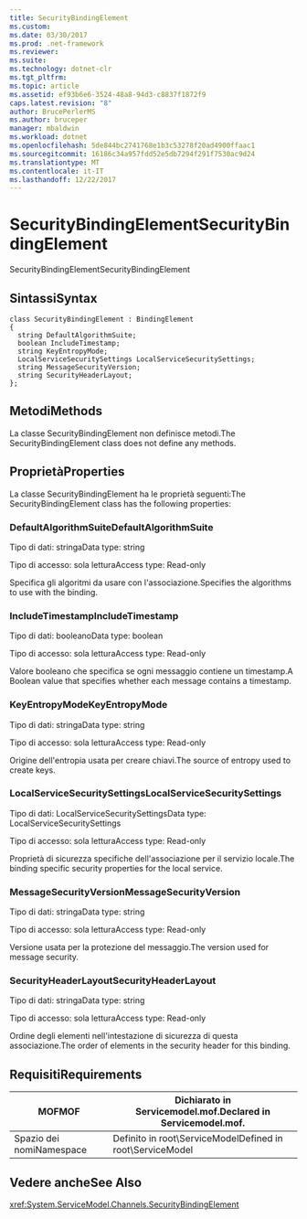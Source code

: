 ```yaml
---
title: SecurityBindingElement
ms.custom: 
ms.date: 03/30/2017
ms.prod: .net-framework
ms.reviewer: 
ms.suite: 
ms.technology: dotnet-clr
ms.tgt_pltfrm: 
ms.topic: article
ms.assetid: ef93b6e6-3524-48a8-94d3-c8837f1872f9
caps.latest.revision: "8"
author: BrucePerlerMS
ms.author: bruceper
manager: mbaldwin
ms.workload: dotnet
ms.openlocfilehash: 5de844bc2741768e1b3c53278f20ad4900ffaac1
ms.sourcegitcommit: 16186c34a957fdd52e5db7294f291f7530ac9d24
ms.translationtype: MT
ms.contentlocale: it-IT
ms.lasthandoff: 12/22/2017
---
```

# <a name="securitybindingelement"></a><span data-ttu-id="3030f-102">SecurityBindingElement</span><span class="sxs-lookup"><span data-stu-id="3030f-102">SecurityBindingElement</span></span>
<span data-ttu-id="3030f-103">SecurityBindingElement</span><span class="sxs-lookup"><span data-stu-id="3030f-103">SecurityBindingElement</span></span>  
  
## <a name="syntax"></a><span data-ttu-id="3030f-104">Sintassi</span><span class="sxs-lookup"><span data-stu-id="3030f-104">Syntax</span></span>  
  
```  
class SecurityBindingElement : BindingElement  
{  
  string DefaultAlgorithmSuite;  
  boolean IncludeTimestamp;  
  string KeyEntropyMode;  
  LocalServiceSecuritySettings LocalServiceSecuritySettings;  
  string MessageSecurityVersion;  
  string SecurityHeaderLayout;  
};  
```  
  
## <a name="methods"></a><span data-ttu-id="3030f-105">Metodi</span><span class="sxs-lookup"><span data-stu-id="3030f-105">Methods</span></span>  
 <span data-ttu-id="3030f-106">La classe SecurityBindingElement non definisce metodi.</span><span class="sxs-lookup"><span data-stu-id="3030f-106">The SecurityBindingElement class does not define any methods.</span></span>  
  
## <a name="properties"></a><span data-ttu-id="3030f-107">Proprietà</span><span class="sxs-lookup"><span data-stu-id="3030f-107">Properties</span></span>  
 <span data-ttu-id="3030f-108">La classe SecurityBindingElement ha le proprietà seguenti:</span><span class="sxs-lookup"><span data-stu-id="3030f-108">The SecurityBindingElement class has the following properties:</span></span>  
  
### <a name="defaultalgorithmsuite"></a><span data-ttu-id="3030f-109">DefaultAlgorithmSuite</span><span class="sxs-lookup"><span data-stu-id="3030f-109">DefaultAlgorithmSuite</span></span>  
 <span data-ttu-id="3030f-110">Tipo di dati: stringa</span><span class="sxs-lookup"><span data-stu-id="3030f-110">Data type: string</span></span>  
  
 <span data-ttu-id="3030f-111">Tipo di accesso: sola lettura</span><span class="sxs-lookup"><span data-stu-id="3030f-111">Access type: Read-only</span></span>  
  
 <span data-ttu-id="3030f-112">Specifica gli algoritmi da usare con l'associazione.</span><span class="sxs-lookup"><span data-stu-id="3030f-112">Specifies the algorithms to use with the binding.</span></span>  
  
### <a name="includetimestamp"></a><span data-ttu-id="3030f-113">IncludeTimestamp</span><span class="sxs-lookup"><span data-stu-id="3030f-113">IncludeTimestamp</span></span>  
 <span data-ttu-id="3030f-114">Tipo di dati: booleano</span><span class="sxs-lookup"><span data-stu-id="3030f-114">Data type: boolean</span></span>  
  
 <span data-ttu-id="3030f-115">Tipo di accesso: sola lettura</span><span class="sxs-lookup"><span data-stu-id="3030f-115">Access type: Read-only</span></span>  
  
 <span data-ttu-id="3030f-116">Valore booleano che specifica se ogni messaggio contiene un timestamp.</span><span class="sxs-lookup"><span data-stu-id="3030f-116">A Boolean value that specifies whether each message contains a timestamp.</span></span>  
  
### <a name="keyentropymode"></a><span data-ttu-id="3030f-117">KeyEntropyMode</span><span class="sxs-lookup"><span data-stu-id="3030f-117">KeyEntropyMode</span></span>  
 <span data-ttu-id="3030f-118">Tipo di dati: stringa</span><span class="sxs-lookup"><span data-stu-id="3030f-118">Data type: string</span></span>  
  
 <span data-ttu-id="3030f-119">Tipo di accesso: sola lettura</span><span class="sxs-lookup"><span data-stu-id="3030f-119">Access type: Read-only</span></span>  
  
 <span data-ttu-id="3030f-120">Origine dell'entropia usata per creare chiavi.</span><span class="sxs-lookup"><span data-stu-id="3030f-120">The source of entropy used to create keys.</span></span>  
  
### <a name="localservicesecuritysettings"></a><span data-ttu-id="3030f-121">LocalServiceSecuritySettings</span><span class="sxs-lookup"><span data-stu-id="3030f-121">LocalServiceSecuritySettings</span></span>  
 <span data-ttu-id="3030f-122">Tipo di dati: LocalServiceSecuritySettings</span><span class="sxs-lookup"><span data-stu-id="3030f-122">Data type: LocalServiceSecuritySettings</span></span>  
  
 <span data-ttu-id="3030f-123">Tipo di accesso: sola lettura</span><span class="sxs-lookup"><span data-stu-id="3030f-123">Access type: Read-only</span></span>  
  
 <span data-ttu-id="3030f-124">Proprietà di sicurezza specifiche dell'associazione per il servizio locale.</span><span class="sxs-lookup"><span data-stu-id="3030f-124">The binding specific security properties for the local service.</span></span>  
  
### <a name="messagesecurityversion"></a><span data-ttu-id="3030f-125">MessageSecurityVersion</span><span class="sxs-lookup"><span data-stu-id="3030f-125">MessageSecurityVersion</span></span>  
 <span data-ttu-id="3030f-126">Tipo di dati: stringa</span><span class="sxs-lookup"><span data-stu-id="3030f-126">Data type: string</span></span>  
  
 <span data-ttu-id="3030f-127">Tipo di accesso: sola lettura</span><span class="sxs-lookup"><span data-stu-id="3030f-127">Access type: Read-only</span></span>  
  
 <span data-ttu-id="3030f-128">Versione usata per la protezione del messaggio.</span><span class="sxs-lookup"><span data-stu-id="3030f-128">The version used for message security.</span></span>  
  
### <a name="securityheaderlayout"></a><span data-ttu-id="3030f-129">SecurityHeaderLayout</span><span class="sxs-lookup"><span data-stu-id="3030f-129">SecurityHeaderLayout</span></span>  
 <span data-ttu-id="3030f-130">Tipo di dati: stringa</span><span class="sxs-lookup"><span data-stu-id="3030f-130">Data type: string</span></span>  
  
 <span data-ttu-id="3030f-131">Tipo di accesso: sola lettura</span><span class="sxs-lookup"><span data-stu-id="3030f-131">Access type: Read-only</span></span>  
  
 <span data-ttu-id="3030f-132">Ordine degli elementi nell'intestazione di sicurezza di questa associazione.</span><span class="sxs-lookup"><span data-stu-id="3030f-132">The order of elements in the security header for this binding.</span></span>  
  
## <a name="requirements"></a><span data-ttu-id="3030f-133">Requisiti</span><span class="sxs-lookup"><span data-stu-id="3030f-133">Requirements</span></span>  
  
|<span data-ttu-id="3030f-134">MOF</span><span class="sxs-lookup"><span data-stu-id="3030f-134">MOF</span></span>|<span data-ttu-id="3030f-135">Dichiarato in Servicemodel.mof.</span><span class="sxs-lookup"><span data-stu-id="3030f-135">Declared in Servicemodel.mof.</span></span>|  
|---------|-----------------------------------|  
|<span data-ttu-id="3030f-136">Spazio dei nomi</span><span class="sxs-lookup"><span data-stu-id="3030f-136">Namespace</span></span>|<span data-ttu-id="3030f-137">Definito in root\ServiceModel</span><span class="sxs-lookup"><span data-stu-id="3030f-137">Defined in root\ServiceModel</span></span>|  
  
## <a name="see-also"></a><span data-ttu-id="3030f-138">Vedere anche</span><span class="sxs-lookup"><span data-stu-id="3030f-138">See Also</span></span>  
 <xref:System.ServiceModel.Channels.SecurityBindingElement>
